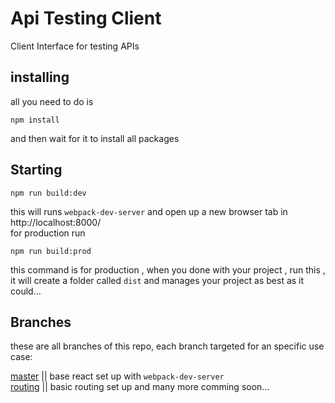 # Api Testing Client

Client Interface for testing APIs

## installing

all you need to do is

```
npm install
```

and then wait for it to install all packages

## Starting

```
npm run build:dev
```

this will runs `webpack-dev-server` and open up a new browser tab in http://localhost:8000/<br>
for production run

```
npm run build:prod
```

this command is for production , when you done with your project , run this , it will create a folder called `dist` and manages your project as best as it could...

## Branches

these are all branches of this repo, each branch targeted for an specific use case:

[master](https://github.com/a-m-dev/ReactJs-Boilerplate-Lite/tree/master) || base react set up with `webpack-dev-server`  
[routing](https://github.com/a-m-dev/ReactJs-Boilerplate-Lite/tree/routing) || basic routing set up
and many more comming soon...
